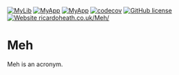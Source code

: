 
[![MyLib](https://github.com/Zephilinox/Meh/actions/workflows/MyLib.yml/badge.svg)](https://github.com/Zephilinox/Meh/actions/workflows/MyLib.yml)
[![MyApp](https://github.com/Zephilinox/Meh/actions/workflows/MyApp.yml/badge.svg)](https://github.com/Zephilinox/Meh/actions/workflows/MyApp.yml)
[![MyApp](https://github.com/Zephilinox/Meh/actions/workflows/CommonLib.yml/badge.svg)](https://github.com/Zephilinox/Meh/actions/workflows/MyApp.yml)
[![codecov](https://codecov.io/gh/Zephilinox/Meh/branch/main/graph/badge.svg)](https://codecov.io/gh/Zephilinox/Meh)
[![GitHub license](https://img.shields.io/github/license/Zephilinox/Meh.svg)](https://github.com/Zephilinox/Meh/blob/main/LICENSE)
[![Website ricardoheath.co.uk/Meh/](https://img.shields.io/website-up-down-green-red/https/ricardoheath.co.uk/Meh.svg)](https://ricardoheath.co.uk/Meh/)

# Meh

Meh is an acronym.